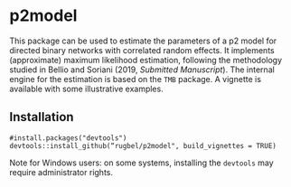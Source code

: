 # p2model
This package can be used to estimate the parameters of a p2 model for directed binary networks with correlated 
random effects. It implements (approximate) maximum likelihood estimation, following the methodology studied in 
Bellio and Soriani (2019, _Submitted Manuscript_). The internal engine for the estimation is based on the 
`TMB` package. A vignette is available with some illustrative examples.

## Installation
``` 
#install.packages("devtools")
devtools::install_github(“rugbel/p2model", build_vignettes = TRUE)
```
Note for Windows users: on some systems,  installing the `devtools` may require administrator rights. 
